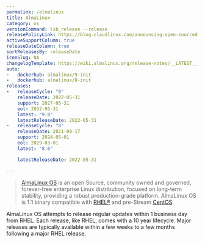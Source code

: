 ```yaml
---
permalink: /almalinux
title: AlmaLinux
category: os
versionCommand: lsb_release --release
releasePolicyLink: https://blog.cloudlinux.com/announcing-open-sourced-community-driven-rhel-fork-by-cloudlinux
activeSupportColumn: true
releaseDateColumn: true
sortReleasesBy: releaseDate
iconSlug: NA
changelogTemplate: https://wiki.almalinux.org/release-notes/__LATEST__.html
auto:
-   dockerhub: almalinux/9-init
-   dockerhub: almalinux/8-init
releases:
-   releaseCycle: "9"
    releaseDate: 2022-05-31
    support: 2027-05-31
    eol: 2032-05-31
    latest: "9.0"
    latestReleaseDate: 2022-05-31
-   releaseCycle: "8"
    releaseDate: 2021-09-17
    support: 2024-05-01
    eol: 2029-03-01
    latest: "8.6"

    latestReleaseDate: 2022-05-31

---
```


> [AlmaLinux OS](https://almalinux.org/) is an open Source, community owned and governed, forever-free enterprise Linux distribution, focused on long-term stability, providing a robust production-grade platform. AlmaLinux OS is 1:1 binary compatible with [RHEL®](https://www.redhat.com/en/technologies/linux-platforms/enterprise-linux) and pre-Stream [CentOS](https://centos.org/).

AlmaLinux OS attempts to release regular updates within 1 business day from RHEL.  Each release, like RHEL, comes with a 10 year lifecycle.  Major releases are typically available within a few weeks to a few months following a major RHEL release.
